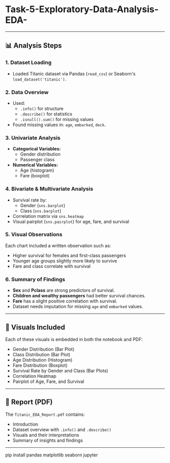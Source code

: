 ﻿# Task-5-Exploratory-Data-Analysis-EDA-

---

## 📊 Analysis Steps

### 1. Dataset Loading
- Loaded Titanic dataset via Pandas (`read_csv`) or Seaborn's `load_dataset('titanic')`.

### 2. Data Overview
- Used:
  - `.info()` for structure
  - `.describe()` for statistics
  - `.isnull().sum()` for missing values
- Found missing values in: `age`, `embarked`, `deck`.

### 3. Univariate Analysis
- **Categorical Variables:**
  - Gender distribution
  - Passenger class
- **Numerical Variables:**
  - Age (histogram)
  - Fare (boxplot)

### 4. Bivariate & Multivariate Analysis
- Survival rate by:
  - Gender (`sns.barplot`)
  - Class (`sns.barplot`)
- Correlation matrix via `sns.heatmap`
- Visual pairplot (`sns.pairplot`) for age, fare, and survival

### 5. Visual Observations
Each chart included a written observation such as:
- Higher survival for females and first-class passengers
- Younger age groups slightly more likely to survive
- Fare and class correlate with survival

### 6. Summary of Findings
- **Sex** and **Pclass** are strong predictors of survival.
- **Children and wealthy passengers** had better survival chances.
- **Fare** has a slight positive correlation with survival.
- Dataset needs imputation for missing `age` and `embarked` values.

---

## 📸 Visuals Included

Each of these visuals is embedded in both the notebook and PDF:
- Gender Distribution (Bar Plot)
- Class Distribution (Bar Plot)
- Age Distribution (Histogram)
- Fare Distribution (Boxplot)
- Survival Rate by Gender and Class (Bar Plots)
- Correlation Heatmap
- Pairplot of Age, Fare, and Survival

---

## 📄 Report (PDF)

The `Titanic_EDA_Report.pdf` contains:
- Introduction
- Dataset overview with `.info()` and `.describe()`
- Visuals and their interpretations
- Summary of insights and findings

---


pip install pandas matplotlib seaborn jupyter
